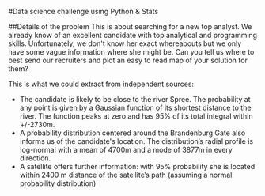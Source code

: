 #Data science challenge using Python & Stats

##Details of the problem
This is about searching for a new top analyst. We already know of an excellent candidate with top analytical and programming skills. Unfortunately, we don't know her exact whereabouts but we only have some vague information where she might be. Can you tell us where to best send our recruiters and plot an easy to read map of your solution for them?

This is what we could extract from independent sources:

* The candidate is likely to be close to the river Spree. The probability at any point is given by a Gaussian function of its shortest distance to the river. The function peaks at zero and has 95% of its total integral within +/-2730m.
* A probability distribution centered around the Brandenburg Gate also informs us of the candidate's location. The distribution’s radial profile is log-normal with a mean of 4700m and a mode of 3877m in every direction.
* A satellite offers further information: with 95% probability she is located within 2400 m distance of the satellite’s path (assuming a normal probability distribution)